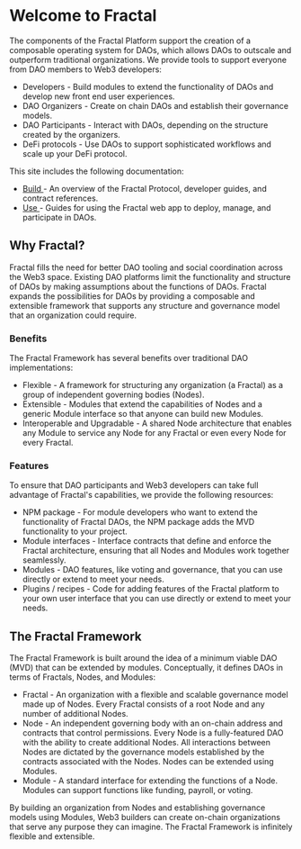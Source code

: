# Welcome to Fractal

The components of the Fractal Platform support the creation of a composable operating system for DAOs, which allows DAOs to outscale and outperform traditional organizations. We provide tools to support everyone from DAO members to Web3 developers:

* Developers - Build modules to extend the functionality of DAOs and develop new front end user experiences.
* DAO Organizers - Create on chain DAOs and establish their governance models.
* DAO Participants - Interact with DAOs, depending on the structure created by the organizers.
* DeFi protocols - Use DAOs to support sophisticated workflows and scale up your DeFi protocol.

This site includes the following documentation:

* [Build ](build/developer-overview.md)- An overview of the Fractal Protocol, developer guides, and contract references.
* [Use ](broken-reference)- Guides for using the Fractal web app to deploy, manage, and participate in DAOs.

## Why Fractal?

Fractal fills the need for better DAO tooling and social coordination across the Web3 space. Existing DAO platforms limit the functionality and structure of DAOs by making assumptions about the functions of DAOs. Fractal expands the possibilities for DAOs by providing a composable and extensible framework that supports any structure and governance model that an organization could require.

### Benefits

The Fractal Framework has several benefits over traditional DAO implementations:

* Flexible - A framework for structuring any organization (a Fractal) as a group of independent governing bodies (Nodes).
* Extensible - Modules that extend the capabilities of Nodes and a generic Module interface so that anyone can build new Modules.
* Interoperable and Upgradable - A shared Node architecture that enables any Module to service any Node for any Fractal or even every Node for every Fractal.

### Features

To ensure that DAO participants and Web3 developers can take full advantage of Fractal's capabilities, we provide the following resources:

* NPM package - For module developers who want to extend the functionality of Fractal DAOs, the NPM package adds the MVD functionality to your project.
* Module interfaces - Interface contracts that define and enforce the Fractal architecture, ensuring that all Nodes and Modules work together seamlessly.
* Modules - DAO features, like voting and governance, that you can use directly or extend to meet your needs.
* Plugins / recipes - Code for adding features of the Fractal platform to your own user interface that you can use directly or extend to meet your needs.

## The Fractal Framework

The Fractal Framework is built around the idea of a minimum viable DAO (MVD) that can be extended by modules. Conceptually, it defines DAOs in terms of Fractals, Nodes, and Modules:

* Fractal - An organization with a flexible and scalable governance model made up of Nodes. Every Fractal consists of a root Node and any number of additional Nodes.
* Node - An independent governing body with an on-chain address and contracts that control permissions. Every Node is a fully-featured DAO with the ability to create additional Nodes. All interactions between Nodes are dictated by the governance models established by the contracts associated with the Nodes. Nodes can be extended using Modules.
* Module - A standard interface for extending the functions of a Node. Modules can support functions like funding, payroll, or voting.

By building an organization from Nodes and establishing governance models using Modules, Web3 builders can create on-chain organizations that serve any purpose they can imagine. The Fractal Framework is infinitely flexible and extensible.

